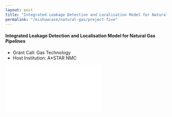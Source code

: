 ```yaml
---
layout: post
title: "Integrated Leakage Detection and Localisation Model for Natural Gas Pipelines"
permalink: "/eishowcase/natural-gas/project-five"
---
```

#### Integrated Leakage Detection and Localisation Model for Natural Gas Pipelines
* Grant Call: Gas Technology
* Host Institution: A*STAR NMC

<div class="showcase-embed-container">
	<embed type="application/pdf" src="/images/showcase/natural_gas_05.pdf#view=FitH">
</div>